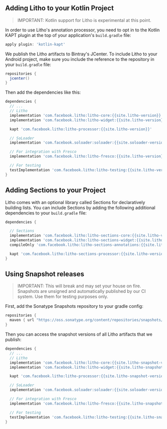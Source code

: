 ## Adding Litho to your Kotlin Project

> IMPORTANT: Kotlin support for Litho is experimental at this point.

In order to use Litho's annotation processor, you need to opt in to the Kotlin KAPT plugin at the
top of your application's `build.gradle` file:

```groovy
apply plugin: 'kotlin-kapt'
```

We publish the Litho artifacts to Bintray's JCenter. To include Litho to your
Android project, make sure you include the reference to the repository in your `build.gradle` file:

```groovy
repositories {
  jcenter()
}
```

Then add the dependencies like this:

```groovy
dependencies {
  // ...
  // Litho
  implementation 'com.facebook.litho:litho-core:{{site.litho-version}}'
  implementation 'com.facebook.litho:litho-widget:{{site.litho-version}}'

  kapt 'com.facebook.litho:litho-processor:{{site.litho-version}}'

  // SoLoader
  implementation 'com.facebook.soloader:soloader:{{site.soloader-version}}'

  // For integration with Fresco
  implementation 'com.facebook.litho:litho-fresco:{{site.litho-version}}'

  // For testing
  testImplementation 'com.facebook.litho:litho-testing:{{site.litho-version}}'
}
```

## Adding Sections to your Project

Litho comes with an optional library called Sections for declaratively building lists. You can include Sections by adding the following additional dependencies to your `build.gradle` file:
```groovy
dependencies {

  // Sections
  implementation 'com.facebook.litho:litho-sections-core:{{site.litho-version}}'
  implementation 'com.facebook.litho:litho-sections-widget:{{site.litho-version}}'
  compileOnly 'com.facebook.litho:litho-sections-annotations:{{site.litho-version}}'

  kapt 'com.facebook.litho:litho-sections-processor:{{site.litho-version}}'
}
```

## Using Snapshot releases

> IMPORTANT: This will break and may set your house on fire. Snapshots are unsigned and
  automatically published by our CI system. Use them for testing purposes only.

First, add the Sonatype Snapshots repository to your gradle config:

```groovy
repositories {
  maven { url "https://oss.sonatype.org/content/repositories/snapshots/" }
}
```

Then you can access the snapshot versions of all Litho artifacts that we
publish:

```groovy
dependencies {
  // ...
  // Litho
  implementation 'com.facebook.litho:litho-core:{{site.litho-snapshot-version}}'
  implementation 'com.facebook.litho:litho-widget:{{site.litho-snapshot-version}}'

  kapt 'com.facebook.litho:litho-processor:{{site.litho-snapshot-version}}'

  // SoLoader
  implementation 'com.facebook.soloader:soloader:{{site.soloader-version}}'

  // For integration with Fresco
  implementation 'com.facebook.litho:litho-fresco:{{site.litho-snapshot-version}}'

  // For testing
  testImplementation 'com.facebook.litho:litho-testing:{{site.litho-snapshot-version}}'
}
```
